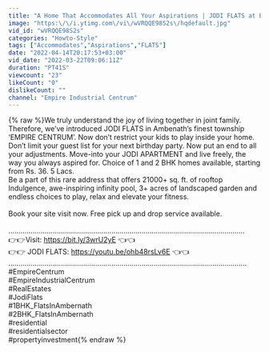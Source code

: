 ```yaml
---
title: "A Home That Accommodates All Your Aspirations | JODI FLATS at Empire Centrum, Ambernath"
image: "https:\/\/i.ytimg.com\/vi\/wVRQQE98S2s\/hqdefault.jpg"
vid_id: "wVRQQE98S2s"
categories: "Howto-Style"
tags: ["Accommodates","Aspirations","FLATS"]
date: "2022-04-14T20:17:53+03:00"
vid_date: "2022-03-22T09:06:11Z"
duration: "PT41S"
viewcount: "23"
likeCount: "0"
dislikeCount: ""
channel: "Empire Industrial Centrum"
---
```

{% raw %}We truly understand the joy of living together in joint family. Therefore, we’ve introduced JODI FLATS in Ambenath’s finest township ‘EMPIRE CENTRUM’. Now don’t restrict your kids to play inside your home. Don’t limit your guest list for your next birthday party. Now put an end to all your adjustments. Move-into your JODI APARTMENT and live freely, the way you always aspired for. Choice of 1 and 2 BHK homes available, starting from Rs. 36. 5 Lacs. <br />Be a part of this rare address that offers 21000+ sq. ft. of rooftop Indulgence, awe-inspiring infinity pool, 3+ acres of landscaped garden and endless choices to play, relax and elevate your fitness. <br /><br />Book your site visit now.  Free pick up and drop service available. <br /><br />………………………………………………………………………………………………………<br />👉👉Visit: <a rel="nofollow" target="blank" href="https://bit.ly/3wrU2yE">https://bit.ly/3wrU2yE</a> 👈👈<br />👉👉 JODI FLATS: <a rel="nofollow" target="blank" href="https://youtu.be/ohb48rsLv6E">https://youtu.be/ohb48rsLv6E</a> 👈👈<br />……………………………………………………………………………………………………….<br />#EmpireCentrum<br />#EmpireIndustrialCentrum<br />#RealEstates<br />#JodiFlats<br />#1BHK_FlatsInAmbernath<br />#2BHK_FlatsInAmbernath<br />#residential <br />#residentialsector <br />#propertyinvestment{% endraw %}
